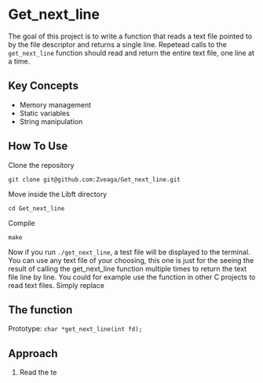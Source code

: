 # Get_next_line

The goal of this project is to write a function that reads a text file pointed to by the file descriptor and returns a single line. Repetead calls to the `get_next_line` function should read and return the entire text file, one line at a time.

## Key Concepts
- Memory management
- Static variables
- String manipulation

## How To Use
Clone the repository
```
git clone git@github.com:Zveaga/Get_next_line.git
```
Move inside the Libft directory
```
cd Get_next_line
```
Compile
```
make
```
Now if you run `./get_next_line`, a test file will be displayed to the terminal. You can use any text file of your choosing, this one is just for the seeing the result of calling the get_next_line function multiple times to return the text file line by line. You could for example use the function in other C projects to read text files. Simply replace 

## The function

Prototype: `char *get_next_line(int fd);`

## Approach

 1. Read the te

